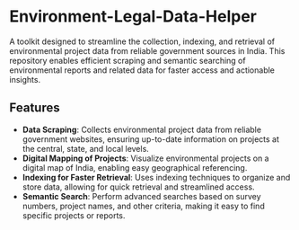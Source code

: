 # Environment-Legal-Data-Helper

A toolkit designed to streamline the collection, indexing, and retrieval of environmental project data from reliable government sources in India. This repository enables efficient scraping and semantic searching of environmental reports and related data for faster access and actionable insights.

## Features

- **Data Scraping**: Collects environmental project data from reliable government websites, ensuring up-to-date information on projects at the central, state, and local levels.
- **Digital Mapping of Projects**: Visualize environmental projects on a digital map of India, enabling easy geographical referencing.
- **Indexing for Faster Retrieval**: Uses indexing techniques to organize and store data, allowing for quick retrieval and streamlined access.
- **Semantic Search**: Perform advanced searches based on survey numbers, project names, and other criteria, making it easy to find specific projects or reports.
